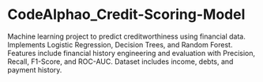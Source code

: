 # CodeAlphao_Credit-Scoring-Model
Machine learning project to predict creditworthiness using financial data. Implements Logistic Regression, Decision Trees, and Random Forest. Features include financial history engineering and evaluation with Precision, Recall, F1-Score, and ROC-AUC. Dataset includes income, debts, and payment history.
